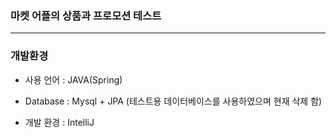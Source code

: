 
### 마켓 어플의 상품과 프로모션 테스트
*****

### 개발환경

* 사용 언어 : JAVA(Spring)

* Database : Mysql + JPA
  (테스트용 데이터베이스를 사용하였으며 현재 삭제 함)

* 개발 환경 : IntelliJ
